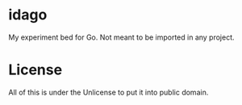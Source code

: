 # idago
My experiment bed for Go. Not meant to be imported in any project.

# License
All of this is under the Unlicense to put it into public domain.
